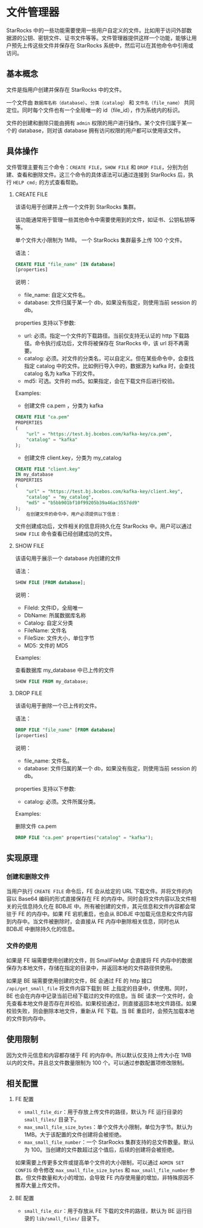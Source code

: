 # 文件管理器

StarRocks 中的一些功能需要使用一些用户自定义的文件。比如用于访问外部数据源的公钥、密钥文件、证书文件等等。文件管理器提供这样一个功能，能够让用户预先上传这些文件并保存在 StarRocks 系统中，然后可以在其他命令中引用或访问。

## 基本概念

文件是指用户创建并保存在 StarRocks 中的文件。

一个文件由 `数据库名称（database）`、`分类（catalog）` 和 `文件名（file_name）` 共同定位。同时每个文件也有一个全局唯一的 id（file_id），作为系统内的标识。

文件的创建和删除只能由拥有 `admin` 权限的用户进行操作。某个文件归属于某一个的 database，则对该 database 拥有访问权限的用户都可以使用该文件。

## 具体操作

文件管理主要有三个命令：`CREATE FILE`，`SHOW FILE` 和 `DROP FILE`，分别为创建、查看和删除文件。这三个命令的具体语法可以通过连接到 StarRocks 后，执行 `HELP cmd;` 的方式查看帮助。

1. CREATE FILE

    该语句用于创建并上传一个文件到 StarRocks 集群。

    该功能通常用于管理一些其他命令中需要使用到的文件，如证书、公钥私钥等等。

    单个文件大小限制为 1MB。
    一个 StarRocks 集群最多上传 100 个文件。

    语法：

    ~~~sql
    CREATE FILE "file_name" [IN database]
    [properties]
    ~~~

    说明：

    * file_name:  自定义文件名。
    * database: 文件归属于某一个 db，如果没有指定，则使用当前 session 的 db。

    properties 支持以下参数:

    * url: 必须。指定一个文件的下载路径。当前仅支持无认证的 http 下载路径。命令执行成功后，文件将被保存在 StarRocks 中，该 url 将不再需要。
    * catalog: 必须。对文件的分类名，可以自定义。但在某些命令中，会查找指定 catalog 中的文件。比如例行导入中的，数据源为 kafka 时，会查找 catalog 名为 kafka 下的文件。
    * md5: 可选。文件的 md5。如果指定，会在下载文件后进行校验。

    Examples:

    * 创建文件 ca.pem ，分类为 kafka

    ~~~sql
    CREATE FILE "ca.pem"
    PROPERTIES
    (
        "url" = "https://test.bj.bcebos.com/kafka-key/ca.pem",
        "catalog" = "kafka"
    );
    ~~~

    * 创建文件 client.key，分类为 my_catalog

    ~~~sql
    CREATE FILE "client.key"
    IN my_database
    PROPERTIES
    (
        "url" = "https://test.bj.bcebos.com/kafka-key/client.key",
        "catalog" = "my_catalog",
        "md5" = "b5bb901bf10f99205b39a46ac3557dd9"
    );
        在创建文件的命令中，用户必须提供以下信息：
    ~~~

    文件创建成功后，文件相关的信息将持久化在 StarRocks 中。用户可以通过 `SHOW FILE` 命令查看已经创建成功的文件。

2. SHOW FILE

    该语句用于展示一个 database 内创建的文件

    语法：

    ~~~sql
    SHOW FILE [FROM database];
    ~~~

    说明：

    * FileId:     文件ID，全局唯一
    * DbName:     所属数据库名称
    * Catalog:    自定义分类
    * FileName:   文件名
    * FileSize:   文件大小，单位字节
    * MD5:        文件的 MD5

    Examples:

    查看数据库 my_database 中已上传的文件

    ~~~sql
    SHOW FILE FROM my_database;
    ~~~

3. DROP FILE

    该语句用于删除一个已上传的文件。

    语法：

    ~~~sql
    DROP FILE "file_name" [FROM database]
    [properties]
    ~~~

    说明：

    * file_name:  文件名。
    * database: 文件归属的某一个 db，如果没有指定，则使用当前 session 的 db。

    properties 支持以下参数:

    * catalog: 必须。文件所属分类。

    Examples:

    删除文件 ca.pem

    ~~~sql
    DROP FILE "ca.pem" properties("catalog" = "kafka");
    ~~~

## 实现原理

### 创建和删除文件

当用户执行 `CREATE FILE` 命令后，FE 会从给定的 URL 下载文件。并将文件的内容以 Base64 编码的形式直接保存在 FE 的内存中。同时会将文件内容以及文件相关的元信息持久化在 BDBJE 中。所有被创建的文件，其元信息和文件内容都会常驻于 FE 的内存中。如果 FE 宕机重启，也会从 BDBJE 中加载元信息和文件内容到内存中。当文件被删除时，会直接从 FE 内存中删除相关信息，同时也从 BDBJE 中删除持久化的信息。

### 文件的使用

如果是 FE 端需要使用创建的文件，则 SmallFileMgr 会直接将 FE 内存中的数据保存为本地文件，存储在指定的目录中，并返回本地的文件路径供使用。

如果是 BE 端需要使用创建的文件，BE 会通过 FE 的 http 接口 `/api/get_small_file` 将文件内容下载到 BE 上指定的目录中，供使用。同时，BE 也会在内存中记录当前已经下载过的文件的信息。当 BE 请求一个文件时，会先查看本地文件是否存在并校验。如果校验通过，则直接返回本地文件路径。如果校验失败，则会删除本地文件，重新从 FE 下载。当 BE 重启时，会预先加载本地的文件到内存中。

## 使用限制

因为文件元信息和内容都存储于 FE 的内存中。所以默认仅支持上传大小在 1MB 以内的文件。并且总文件数量限制为 100 个。可以通过参数配置项修改限制。

## 相关配置

1. FE 配置

    * `small_file_dir`：用于存放上传文件的路径，默认为 FE 运行目录的 `small_files/` 目录下。
    * `max_small_file_size_bytes`：单个文件大小限制，单位为字节。默认为 1MB。大于该配置的文件创建将会被拒绝。
    * `max_small_file_number`：一个 StarRocks 集群支持的总文件数量。默认为 100。当创建的文件数超过这个值后，后续的创建将会被拒绝。

    如果需要上传更多文件或提高单个文件的大小限制，可以通过 `ADMIN SET CONFIG` 命令修改 `max_small_file_size_bytes` 和 `max_small_file_number` 参数。但文件数量和大小的增加，会导致 FE 内存使用量的增加，非特殊原因不推荐大量上传文件。

2. BE 配置

    * `small_file_dir`：用于存放从 FE 下载的文件的路径，默认为 BE 运行目录的 `lib/small_files/` 目录下。
